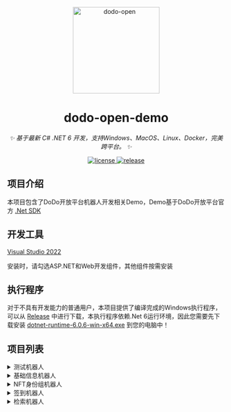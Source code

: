 
<p align="center">
  <a href="https://open.imdodo.com">
    <img src="https://open.imdodo.com/images/hero.png" width="200" height="200" alt="dodo-open">
  </a>
</p>

<div align="center">

  # dodo-open-demo

  _✨ 基于最新 C# .NET 6 开发，支持Windows、MacOS、Linux、Docker，完美跨平台。 ✨_

  <a href="https://github.com/Rhyheart/dodo-open-demo/blob/main/LICENSE">
    <img src="https://img.shields.io/github/license/Rhyheart/dodo-open-demo" alt="license">
  </a>
  <a href="https://github.com/Rhyheart/dodo-open-demo/releases">
    <img src="https://img.shields.io/github/v/release/Rhyheart/dodo-open-demo?color=blueviolet&include_prereleases"
      alt="release">
  </a>

</div>


## 项目介绍

本项目包含了DoDo开放平台机器人开发相关Demo，Demo基于DoDo开放平台官方 [.Net SDK](https://github.com/dodo-open/dodo-open-net)


## 开发工具

[Visual Studio 2022](https://visualstudio.microsoft.com/zh-hans/vs/)

安装时，请勾选ASP.NET和Web开发组件，其他组件按需安装


## 执行程序

对于不具有开发能力的普通用户，本项目提供了编译完成的Windows执行程序，可以从 [Release](https://github.com/Rhyheart/dodo-open-demo/releases) 中进行下载，本执行程序依赖.Net 6运行环境，因此您需要先下载安装 [dotnet-runtime-6.0.6-win-x64.exe](https://download.visualstudio.microsoft.com/download/pr/7989338b-8ae9-4a5d-8425-020148016812/c26361fde7f706279265a505b4d1d93a/dotnet-runtime-6.0.6-win-x64.exe) 到您的电脑中！


## 项目列表

<details>
<summary>测试机器人</summary>

#### 项目地址

[测试机器人（DoDo.Open.Test）](https://github.com/Rhyheart/dodo-open-demo/tree/main/src/DoDo.Open.Test)

#### 项目介绍

本机器人项目用于测试DoDo开放平台相关接口，包含大量SDK自带的测试用例

#### 使用步骤

1、访问 [DoDo开放平台](https://open.imdodo.com/go/introduction/deployment.html)，按照教程创建机器人，获取机器人的`ClientId`和`Token`

2、将机器人拉入测试群

3、下载解压执行程序

4、维护 [配置文件](https://github.com/Rhyheart/dodo-open-demo/blob/main/src/DoDo.Open.Test/appsettings.json)

5、启动程序

6、测试群内发送`菜单`指令即可查看所有测试功能

#### 视频教程

[【DoDo教程】测试机器人](https://www.bilibili.com/video/BV1wB4y1x7qH?p=1)

</details>

<details>
<summary>基础信息机器人</summary>

#### 项目地址

[基础信息机器人（DoDo.Open.Info）](https://github.com/Rhyheart/dodo-open-demo/tree/main/src/DoDo.Open.Info)

#### 项目介绍

本机器人项目用于获取DoDo群相关基础信息，包含 [获取群信息](https://open.imdodo.com/dev/api/island.html#%E8%8E%B7%E5%8F%96%E7%BE%A4%E4%BF%A1%E6%81%AF)、[获取频道列表](https://open.imdodo.com/dev/api/channel.html#%E8%8E%B7%E5%8F%96%E9%A2%91%E9%81%93%E5%88%97%E8%A1%A8)、[获取身份组列表](https://open.imdodo.com/dev/api/role.html#%E8%8E%B7%E5%8F%96%E8%BA%AB%E4%BB%BD%E7%BB%84%E5%88%97%E8%A1%A8) 等功能

#### 使用步骤

1、创建机器人

2、将机器人拉入测试群

3、下载解压执行程序

2、维护 [配置文件](https://github.com/Rhyheart/dodo-open-demo/blob/main/src/DoDo.Open.Info/appsettings.json)

3、启动程序

4、通过程序控制台可获取到DoDo群相关基础信息

#### 视频教程

[【DoDo教程】基础信息机器人](https://www.bilibili.com/video/BV1wB4y1x7qH?p=2)

</details>

<details>
<summary>NFT身份组机器人</summary>

#### 项目地址
  
[NFT身份组机器人（DoDo.Open.NftRole）](https://github.com/Rhyheart/dodo-open-demo/tree/main/src/DoDo.Open.NftRole)

#### 项目介绍

本机器人项目用于实现NFT身份组领取功能，用户通过对NFT身份组领取消息添加对应表情反应，从而获取对应身份组

#### 使用步骤

1、创建机器人

2、将机器人拉入测试群

3、下载解压执行程序

4、维护 [配置文件](https://github.com/Rhyheart/dodo-open-demo/blob/main/src/DoDo.Open.NftRole/appsettings.json)，对于`ChannelId`和`RoleId`，请从`基础信息机器人`中获取

5、启动程序

6、前往测试频道领取对应身份组

#### 视频教程

[【DoDo教程】NFT身份组机器人](https://www.bilibili.com/video/BV1wB4y1x7qH?p=3)

</details>

<details>
<summary>签到机器人</summary>

#### 项目地址

[签到机器人（DoDo.Open.Sign）](https://github.com/Rhyheart/dodo-open-demo/tree/main/src/DoDo.Open.Sign)

#### 项目介绍

本机器人项目用于实现用户签到相关功能，包含签到、查询、转账

#### 使用步骤

1、创建机器人

2、将机器人拉入测试群

3、下载解压执行程序

4、维护 [配置文件](https://github.com/Rhyheart/dodo-open-demo/blob/main/src/DoDo.Open.Sign/appsettings.json)

5、启动程序

6、测试群内发送`签到`、`查询`、`转账 @成员 金额`指令即可，所有指令均可通过修改配置文件实现自定义

#### 视频教程

[【DoDo教程】签到机器人](https://www.bilibili.com/video/BV1wB4y1x7qH?p=4)

</details>


<details>
<summary>检索机器人</summary>

#### 项目地址

[检索机器人（DoDo.Open.Search）](https://github.com/Rhyheart/dodo-open-demo/tree/main/src/DoDo.Open.Search)

#### 项目介绍

本机器人项目用于实现各类资源检索

#### 使用步骤

1、创建机器人

2、将机器人拉入测试群

3、下载解压执行程序

4、维护 [配置文件](https://github.com/Rhyheart/dodo-open-demo/blob/main/src/DoDo.Open.Search/appsettings.json)

5、启动程序

6、测试群内发送`百科 关键词`即可

#### 视频教程

[【DoDo教程】检索机器人](https://www.bilibili.com/video/BV1wB4y1x7qH?p=5)

</details>
